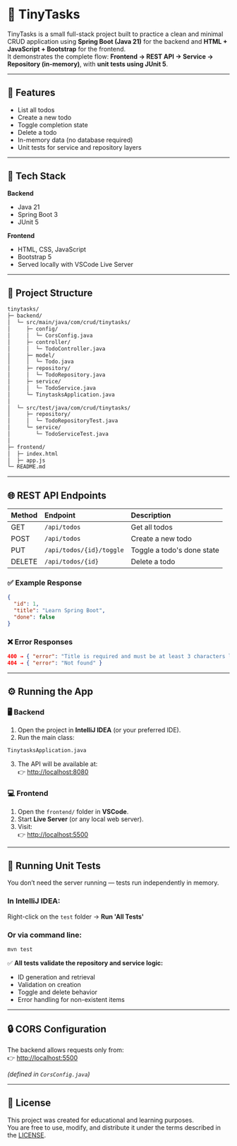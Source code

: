 # 🧩 TinyTasks

TinyTasks is a small full-stack project built to practice a clean and minimal CRUD application using **Spring Boot (Java 21)** for the backend and **HTML + JavaScript + Bootstrap** for the frontend.  
It demonstrates the complete flow: **Frontend → REST API → Service → Repository (in-memory)**, with **unit tests using JUnit 5**.

---

## 🚀 Features

- List all todos
- Create a new todo
- Toggle completion state
- Delete a todo
- In-memory data (no database required)
- Unit tests for service and repository layers

---

## 🧠 Tech Stack

**Backend**
- Java 21
- Spring Boot 3
- JUnit 5

**Frontend**
- HTML, CSS, JavaScript
- Bootstrap 5
- Served locally with VSCode Live Server

---

## 📁 Project Structure
```bash
tinytasks/
├─ backend/
│  └─ src/main/java/com/crud/tinytasks/
│     ├─ config/
│     │  └─ CorsConfig.java
│     ├─ controller/
│     │  └─ TodoController.java
│     ├─ model/
│     │  └─ Todo.java
│     ├─ repository/
│     │  └─ TodoRepository.java
│     ├─ service/
│     │  └─ TodoService.java
│     └─ TinytasksApplication.java
│
│  └─ src/test/java/com/crud/tinytasks/
│     ├─ repository/
│     │  └─ TodoRepositoryTest.java
│     └─ service/
│        └─ TodoServiceTest.java
│
├─ frontend/
│  ├─ index.html
│  ├─ app.js
└─ README.md
```

---

## 🌐 REST API Endpoints

| Method | Endpoint | Description |
|:-------|:----------|:-------------|
| GET | `/api/todos` | Get all todos |
| POST | `/api/todos` | Create a new todo |
| PUT | `/api/todos/{id}/toggle` | Toggle a todo's done state |
| DELETE | `/api/todos/{id}` | Delete a todo |

### ✅ Example Response
```json
{
  "id": 1,
  "title": "Learn Spring Boot",
  "done": false
}
```

### ❌ Error Responses
```json
400 → { "error": "Title is required and must be at least 3 characters long" }
404 → { "error": "Not found" }
```

---

## ⚙️ Running the App

### 🖥️ Backend

1. Open the project in **IntelliJ IDEA** (or your preferred IDE).
2. Run the main class:
```bash
TinytasksApplication.java
```
3. The API will be available at:  
   👉 [http://localhost:8080](http://localhost:8080)

### 💻 Frontend

1. Open the `frontend/` folder in **VSCode**.
2. Start **Live Server** (or any local web server).
3. Visit:  
   👉 [http://localhost:5500](http://localhost:5500)

---

## 🧪 Running Unit Tests

You don’t need the server running — tests run independently in memory.

### In IntelliJ IDEA:
Right-click on the `test` folder → **Run 'All Tests'**

### Or via command line:
```bash
mvn test
```

✅ **All tests validate the repository and service logic:**

- ID generation and retrieval
- Validation on creation
- Toggle and delete behavior
- Error handling for non-existent items

---

## 🔒 CORS Configuration

The backend allows requests only from:  
👉 [http://localhost:5500](http://localhost:5500)

*(defined in `CorsConfig.java`)*

---

## 📄 License

This project was created for educational and learning purposes.  
You are free to use, modify, and distribute it under the terms described in the [LICENSE](./LICENSE).